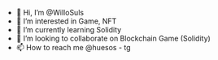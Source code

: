 - 👋 Hi, I’m @WilloSuls
- 👀 I’m interested in Game, NFT
- 🌱 I’m currently learning Solidity
- 💞️ I’m looking to collaborate on Blockchain Game (Solidity)
- 📫 How to reach me @huesos - tg

